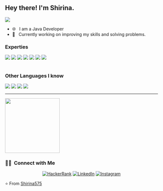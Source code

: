 <h2> Hey there! I'm Shirina.</h2>
<img src="https://gpvc.arturio.dev/Shirina575?label=View" style=" float:left, margin-right:10px" />

- 🌐 &nbsp; I am a Java Developer
- 💼 &nbsp; Currently working on improving my skills and solving problems.

### Experties

<img src="http://img.shields.io/badge/-Java-F89820?style=flat&logo=java&logoColor=white"> <img src = "https://img.shields.io/badge/-HTML5-E34F26?style=flat&logo=html5&logoColor=white"> <img src = "https://img.shields.io/badge/-CSS3-1572B6?style=flat&logo=css3&logoColor=white"> <img src="https://img.shields.io/badge/-MySQL-F29111?style=flat&logo=mysql&logoColor=FFFFFF"> <img src="https://img.shields.io/badge/-Firebase-FFA611?style=flat&logo=firebase&logoColor=FFFFFF"> <img src="http://img.shields.io/badge/-Git-F1502F?style=flat&logo=git&logoColor=FFFFFF"> <img src="http://img.shields.io/badge/-Github-000000?style=flat&logo=github&logoColor=FFFFFF"> <br>
<br>

### Other Languages I know
<img src="https://img.shields.io/badge/-JavaScript-eed718?style=flat&logo=javascript&logoColor=ffffff"> <img src="https://img.shields.io/badge/-C%20&%20C++-659ad2?style=flat&logo=c%2B%2B&logoColor=ffffff"> <img src="https://img.shields.io/badge/-Python-5A0FC8?style=flat&logo=python&logoColor=white"> 
<img src="https://img.shields.io/badge/-Figma-333333?style=flat&logo=figma">

---

<!-- ![GitHub stats](https://github-readme-stats.vercel.app/api?username=Shirina575&show_icons=true&hide_border=true)  -->
<img height="180em" src="https://github-readme-stats.vercel.app/api/top-langs/?username=Shirina575&theme=buefy&layout=compact" />


<br/>

<h3> 🤝🏻 &nbsp;Connect with Me </h3>

<p align="center">
<a href="https://www.hackerrank.com/shirina_ete38"><img alt="HackerRank" src="https://img.shields.io/badge/HackerRank-shirina_ete38-37FD12?style=flat-square"></a>
<a href="https://www.linkedin.com/in/mstshirinakhatun/"><img alt="LinkedIn" src="https://img.shields.io/badge/LinkedIn-Mst%20Shirina%20Khatun-blue?style=flat-square&logo=linkedin"></a>
<a href="https://www.instagram.com/scorpion_shirina/"><img alt="Instagram" src="https://img.shields.io/badge/Instagram-scorpion_shirina-blue?style=flat-square&logo=instagram"></a>
</p>

⭐️ From [Shirina575](https://github.com/Shirina575)

